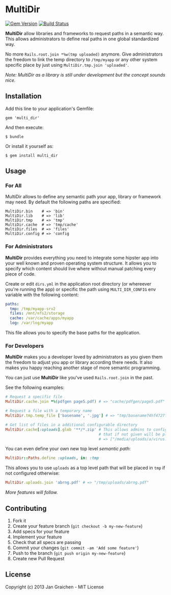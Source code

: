 # MultiDir

[![Gem Version](https://badge.fury.io/rb/multi_dir.png)](http://badge.fury.io/rb/multi_dir)
[![Build Status](https://travis-ci.org/jgraichen/multi_dir.png?branch=master)](https://travis-ci.org/jgraichen/multi_dir)

**MultiDir** allow libraries and frameworks to request paths in a semantic
way. This allows administrators to define real paths in one global
standardized way.

No more `Rails.root.join *%w(tmp uploaded)` anymore. Give administrators the
freedom to link the temp directory to `/tmp/myapp` or any other system
specific place by just using `MultiDir.tmp.join 'uploaded'`.

*Note: MultiDir as a library is still under development but the concept sounds nice.*

## Installation

Add this line to your application's Gemfile:

    gem 'multi_dir'

And then execute:

    $ bundle

Or install it yourself as:

    $ gem install multi_dir

## Usage

### For All

MultiDir allows to define any semantic path your app, library or framework may
need. By default the following paths are specified:

```
MultiDir.bin    # => 'bin'
MultiDir.lib    # => 'lib'
MultiDir.tmp    # => 'tmp'
MultiDir.cache  # => 'tmp/cache'
MultiDir.files  # => 'files'
MultiDir.config # => 'config
```

### For Administrators

**MultiDir** provides everything you need to integrate some hipster app into
your well known and proven operating system structure. It allows you to
specify which content should live where without manual patching every piece of
code.

Create or edit `dirs.yml` in the application root directory (or whereever
you're running the app) or specific the path using `MULTI_DIR_CONFIG` env
variable with the following content:

```yaml
paths:
  tmp: /tmp/myapp-srv2
  files: /mnt/nfs2/storage
  cache: /var/cache/apps/myapp
  log: /var/log/myapp
```

This file allows you to specify the base paths for the application.

### For Developers

**MultiDir** makes you a developer loved by administrators as you given them
the freedom to adjust you app or library according there needs. It also makes
you happy reaching another stage of more semantic programming.

You can just use **MultiDir** like you've used `Rails.root.join` in the past.

See the following examples:

```ruby
# Request a specific file
MultiDir.cache.join *%(pdfgen page5.pdf) # => "cache/pdfgen/page5.pdf"

# Request a file with a temporary name
MultiDir.tmp.temp_file ['basename', '.jpg'] # => "tmp/basename74hf4727f834.jpg"

# Get list of files in a additional configurable directory
MultiDir.cache[:uploads].glob '**/*.zip' # This allows admins to configure a special path for :uploads
                                         # that if not given will be placed in 'cache'.
                                         # => ["/media/uploads/a/virus.zip", "/media/uploads/attachments/ppt.zip"]
```

You can even define your own new top level *semantic path*:

```ruby
MultiDir::Paths.define :uploads, in: :tmp
```

This allows you to use `uploads` as a top level path that will be placed in `tmp` if not configured otherwise:

```ruby
MultiDir.uploads.join 'abrng.pdf' # => "/tmp/uploads/abrng.pdf"
```

*More features will follow.*

## Contributing

1. Fork it
2. Create your feature branch (`git checkout -b my-new-feature`)
3. Add specs for your feature
4. Implement your feature
5. Check that all specs are passing
6. Commit your changes (`git commit -am 'Add some feature'`)
7. Push to the branch (`git push origin my-new-feature`)
8. Create new Pull Request

## License

Copyright (c) 2013 Jan Graichen - MIT License
